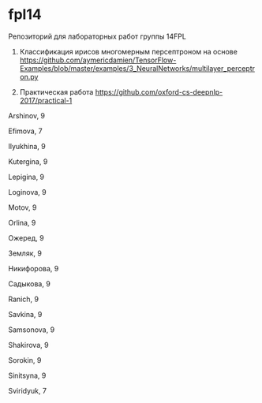 # fpl14
Репозиторий для лабораторных работ группы 14FPL

1. Классификация ирисов многомерным персептроном на основе https://github.com/aymericdamien/TensorFlow-Examples/blob/master/examples/3_NeuralNetworks/multilayer_perceptron.py

2. Практическая работа https://github.com/oxford-cs-deepnlp-2017/practical-1


Arshinov, 9

Efimova, 7

Ilyukhina, 9

Kutergina, 9

Lepigina, 9

Loginova, 9

Motov, 9

Orlina, 9

Ожеред, 9

Земляк, 9

Никифорова, 9

Садыкова, 9

Ranich, 9

Savkina, 9

Samsonova, 9

Shakirova, 9

Sorokin, 9

Sinitsyna, 9

Sviridyuk, 7

